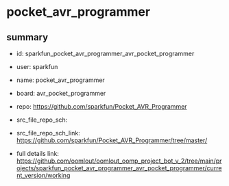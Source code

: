# pocket_avr_programmer
 
## summary 
* id: sparkfun_pocket_avr_programmer_avr_pocket_programmer
* user: sparkfun
* name: pocket_avr_programmer
* board: avr_pocket_programmer
* repo: https://github.com/sparkfun/Pocket_AVR_Programmer



* src_file_repo_sch: 
* src_file_repo_sch_link: https://github.com/sparkfun/Pocket_AVR_Programmer/tree/master/
* full details link: https://github.com/oomlout/oomlout_oomp_project_bot_v_2/tree/main/projects/sparkfun_pocket_avr_programmer_avr_pocket_programmer/current_version/working  







